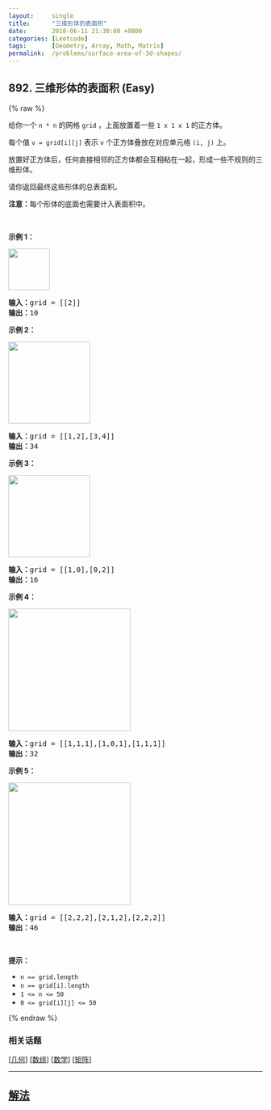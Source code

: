 ```yaml
---
layout:     single
title:      "三维形体的表面积"
date:       2018-06-11 21:30:00 +0800
categories: [Leetcode]
tags:       [Geometry, Array, Math, Matrix]
permalink:  /problems/surface-area-of-3d-shapes/
---
```


## 892. 三维形体的表面积 (Easy)

{% raw %}

<p>给你一个 <code>n * n</code> 的网格 <code>grid</code> ，上面放置着一些 <code>1 x 1 x 1</code> 的正方体。</p>

<p>每个值 <code>v = grid[i][j]</code> 表示 <code>v</code> 个正方体叠放在对应单元格 <code>(i, j)</code> 上。</p>

<p>放置好正方体后，任何直接相邻的正方体都会互相粘在一起，形成一些不规则的三维形体。</p>

<p>请你返回最终这些形体的总表面积。</p>

<p><strong>注意：</strong>每个形体的底面也需要计入表面积中。</p>

<p> </p>

<ul>
</ul>

<p><strong>示例 1：</strong></p>
<img alt="" src="https://assets.leetcode.com/uploads/2021/01/08/tmp-grid1.jpg" style="width: 82px; height: 82px;" />
<pre>
<strong>输入：</strong>grid = [[2]]
<strong>输出：</strong>10
</pre>

<p><strong>示例 2：</strong></p>
<img alt="" src="https://assets.leetcode.com/uploads/2021/01/08/tmp-grid2.jpg" style="width: 162px; height: 162px;" />
<pre>
<strong>输入：</strong>grid = [[1,2],[3,4]]
<strong>输出：</strong>34
</pre>

<p><strong>示例 3：</strong></p>
<img alt="" src="https://assets.leetcode.com/uploads/2021/01/08/tmp-grid3.jpg" style="width: 162px; height: 162px;" />
<pre>
<strong>输入：</strong>grid = [[1,0],[0,2]]
<strong>输出：</strong>16
</pre>

<p><strong>示例 4：</strong></p>
<img alt="" src="https://assets.leetcode.com/uploads/2021/01/08/tmp-grid4.jpg" style="width: 242px; height: 242px;" />
<pre>
<strong>输入：</strong>grid = [[1,1,1],[1,0,1],[1,1,1]]
<strong>输出：</strong>32
</pre>

<p><strong>示例 5：</strong></p>
<img alt="" src="https://assets.leetcode.com/uploads/2021/01/08/tmp-grid5.jpg" style="width: 242px; height: 242px;" />
<pre>
<strong>输入：</strong>grid = [[2,2,2],[2,1,2],[2,2,2]]
<strong>输出：</strong>46
</pre>

<p> </p>

<p><strong>提示：</strong></p>

<ul>
	<li><code>n == grid.length</code></li>
	<li><code>n == grid[i].length</code></li>
	<li><code>1 <= n <= 50</code></li>
	<li><code>0 <= grid[i][j] <= 50</code></li>
</ul>

{% endraw %}

### 相关话题
  [[几何](https://github.com/awesee/leetcode/tree/main/tag/geometry/README.md)]
  [[数组](https://github.com/awesee/leetcode/tree/main/tag/array/README.md)]
  [[数学](https://github.com/awesee/leetcode/tree/main/tag/math/README.md)]
  [[矩阵](https://github.com/awesee/leetcode/tree/main/tag/matrix/README.md)]

---

## [解法](https://github.com/awesee/leetcode/tree/main/problems/surface-area-of-3d-shapes)
